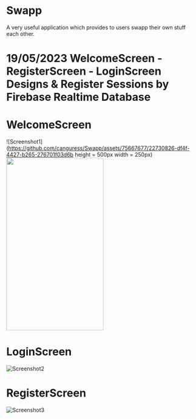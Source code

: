 # Swapp
A very useful application which provides to users swapp their own stuff each other.

# 19/05/2023 WelcomeScreen - RegisterScreen - LoginScreen Designs & Register Sessions by Firebase Realtime Database
# WelcomeScreen 

![Screenshot1](https://github.com/canguress/Swapp/assets/75667677/22730826-df4f-4427-b265-276701f03d6b  height = 500px width = 250px)
 <img src="Screenshot1.png" width="256" height="455">
# LoginScreen 


![Screenshot2](https://github.com/canguress/Swapp/assets/75667677/c1bb0076-f8f3-476c-8545-d380265c0678)

# RegisterScreen

![Screenshot3](https://github.com/canguress/Swapp/assets/75667677/2eec7caa-ed46-432f-a05a-e104ab10cad8)
